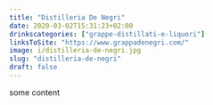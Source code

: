 ```yaml
---
title: "Distilleria De Negri"
date: 2020-03-02T15:31:23+02:00
drinkscategories: ["grappe-distillati-e-liquori"] 
linksToSite: "https://www.grappadenegri.com/"
image: i/distilleria-de-negri.jpg
slug: "distilleria-de-negri"
draft: false
---
```


some content
